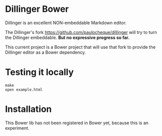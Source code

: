 # Dillinger Bower

Dillinger is an excellent NON-embeddable Markdown editor.

The Dillinger's fork https://github.com/paulocheque/dillinger will try to turn the Dillinger embeddable. **But no expressive progress so far.**

This current project is a Bower project that will use that fork to provide the Dillinger editor as a Bower dependency.


# Testing it locally

    make
    open example.html


# Installation

This Bower lib has not been registered in Bower yet, because this is an experiment.
